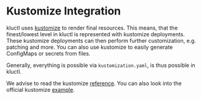 <!-- This comment is uncommented when auto-synced to www-kluctl.io

---
title: "Kustomize Integration"
linkTitle: "Kustomize Integration"
weight: 2
description: >
    How Kustomize is integrated into Kluctl
---
-->

# Kustomize Integration

kluctl uses [kustomize](https://kustomize.io/) to render final resources. This means, that the finest/lowest
level in kluctl is represented with kustomize deployments. These kustomize deployments can then perform further
customization, e.g. patching and more. You can also use kustomize to easily generate ConfigMaps or secrets from files.

Generally, everything is possible via `kustomization.yaml`, is thus possible in kluctl.

We advise to read the kustomize
[reference](https://kubectl.docs.kubernetes.io/references/kustomize/). You can also look into the official kustomize
[example](https://github.com/kubernetes-sigs/kustomize/tree/master/examples).
